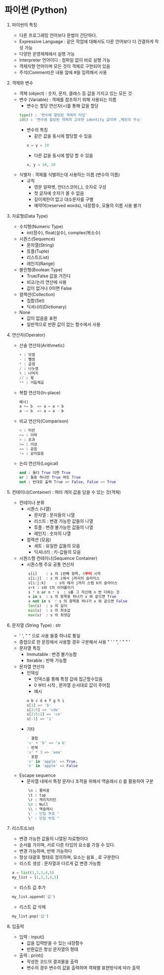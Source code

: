 # 파이썬 (Python)

1. 파이썬의 특징
    - 다른 프로그래밍 언어보다 문법이 간단하다.
    - Expressive Language : 같은 작업에 대해서도 다른 언어보다 더 간결하게 작성 가능
    - 다양한 운영체제에서 실행 가능
    - Interpreter 언어이다 : 컴파일 없이 바로 실행 가능
    - 객체지향 언어이며 모든 것이 객체로 구현되어 있음
    - 주석(Comment)은 내용 앞에 #을 입력해서 사용

2. 객체와 변수
    - 객체 (object) : 숫자, 문자, 클래스 등 값을 가지고 있는 모든 것
    - 변수 (Variable) : 객체를 참조하기 위해 사용되는 이름
        - 변수는 할당 연산자(=)를 통해 값을 할당
        ```python
        type() : '변수에 할당된 객체의 타입'
        id() : '변수에 할당된 객체의 고유한 identity 값이며 ,메모리 주소'
        ```
        - 변수의 특징
            - 같은 값을 동시에 할당할 수 있음
            ```python
            x = y = 10
            ```
            - 다른 값을 동시에 할당 할 수 있음
            ```python
            x, y = 10, 20
            ```
    - 식별자 : 객체를 식별하는데 사용하는 이름 (변수의 이름)
        - 규칙 
            - 영문 알파벳, 언더스코어(_), 숫자로 구성
            - 첫 글자에 숫자가 올 수 없음
            - 길이제한이 없고 대소문자를 구별
            - 예약어(reserved words), 내장함수, 모듈의 이름 사용 불가

3. 자료형(Data Type)
    - 수치형(Numeric Type)
        - int(정수), float(실수), complex(복소수)
    - 시퀀스(Sequence)
        - 문자열(String)
        - 튜플(Tuple)
        - 리스트(List)
        - 레인지(Range)
    - 불린형(Boolean Type)
        - True/False 값을 가진다
        - 비교/논리 연산에 사용
        - 값이 없거나 0이면 False
    - 컬렉션(Collection)
        - 집합(Set)
        - 딕셔너리(Dictionary)
    - None
        - 값이 없음을 표현
        - 일반적으로 반환 값이 없는 함수에서 사용

4. 연산자(Operator)
    - 산술 연산자(Arithmetic)
        ```python
        + : 덧셈
        - : 뺄셈
        * : 곱셈
        / : 나눗셈
        % : 나머지
        // : 몫
        ** : 거듭제곱
        ```
    - 복합 연산자(In-place)
        ```python
        예시) 
        a += b  => a = a + b
        a -= b  => a = a - b      
        ```
    - 비교 연산자(Comparison)
        ```python
        < : 미만 
        <= : 이하
        > : 초과
        >= : 이상
        == : 같음
        != : 같지않음
        ```
    - 논리 연산자(Logical)
        ```python
        and : 둘다 True 이면 True
        or : 둘중 하나만 True 여도 True
        not : 반대로 출력 True => False, False => True
        ```

5. 컨테이너(Container) : 여러 개의 값을 담을 수 있는 것(객체)
    - 컨테이너 분류
        - 시퀀스 (나열)
            - 문자열 : 문자들의 나열
            - 리스트 : 변경 가능한 값들의 나열
            - 튜플 : 변경 불가능한 값들의 나열
            - 레인지 : 숫자의 나열
        - 컬렉션 (모음)
            - 세트 : 유일한 값들의 모음
            - 딕셔너리 : 키-값들의 모음
    - 시퀀스형 컨테이너(Sequence Container)
        - 시퀀스형 주요 공통 연산자
        ```python
            s[i]	: s 의 i번째 항목, 0부터 시작
            s[i:j]	: s 의 i에서 j까지의 슬라이스
            s[i:j:k]	: s의 에서 j까지 스텝 k의 슬라이스
            s+t	: s와 t의 이어붙이기
            s * n or n * s	: s를 그 자신에 n 번 더하는 것
            x in s	: s 의 항목중 하나가 x 와 같으면 True
            x not in s	: s 의 항목중 하나가 x 와 같으면 False
            len(s)	: s 의 길이
            min(s)	: s 의 최솟값
            max(s)	: s 의 최댓값
        ```

6. 문자열 (String Type) : str
    - ' ', " " 으로 사용  둘중 하나로 통일
    - 중첩으로 한 문장에서 사용할 경우 구분해서 사용 " ' ' ",  ' " " '
    - 문자열 특징
        - Immutable : 변경 불가능함
        - Iterable : 반복 가능함
    - 문자열 연산자
        - 인덱싱 
            - 인덱스를 통해 특정 값에 접근할수있음
            - 0 부터 시작 , 문자열 순서대로 값이 주어짐 
            - 예시
            ```python
            a b c d e f g h i 
            s[1] => 'b'
            s[2:5] => 'cde'
            s[2:5:2] => 'ce'
            s[-1] => 'i'
            ```
        - 기타
            ```python
            - 결합 
            'a' + 'b' => 'a b'
            - 반복 
            'a' * 3 => 'aaa'
            - 포함  
            'a' in 'apple' => True, 
            'b' in 'apple' => False
            ```
    - Escape sequence
        - 문자열 내에서 특정 문자나 조작을 위해서 역슬래시 (\) 를 활용하여 구분
        ```python
            \n : 줄바꿈
            \t : tap
            \r : 캐리지리턴
            \0 : Null
            \\ : 역슬래시
            \' : 단일 부호 '
            \" : 단일 부호 "
        ```
7. 리스트(List)
    - 변경 가능한 값들의 나열된 자료형이다
    - 순서를 가지며, 서로 다른 타입의 요소를 가질 수 있다.
    - 변경 가능하며, 반복 가능하다
    - 항상 대괄호 형태로 정의하며, 요소는 쉼표 , 로 구분한다
    - 리스트 생성 : 문자열과 다르게 값 변경 가능함
    ```python
    a = list(1,2,3,4,5)
    my_list = [1,2,3,4,5]
    ```
    - 리스트 값 추가
    ```python
    my_list.append('값')
    ```
    - 리스트 값 삭제
    ```python
    my_list.pop('값')
    ```
8. 입출력
    - 입력 : input()
        - 값을 입력받을 수 있는 내장함수
        - 반환값은 항상 문자열의 형태
    - 출력 : print()
        - 작성한 코드의 결과물을 출력
        - 변수의 경우 변수의 값을 출력하며 객체별 표현방식에 따라 출력
